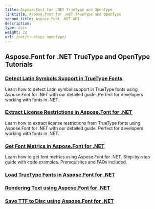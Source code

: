 ```yaml
---
title: Aspose.Font for .NET TrueType and OpenType
linktitle: Aspose.Font for .NET TrueType and OpenType
second_title: Aspose.Font .NET API
description: 
type: docs
weight: 22
url: /net/truetype-opentype/
---
```


## Aspose.Font for .NET TrueType and OpenType Tutorials
### [Detect Latin Symbols Support in TrueType Fonts](./detect-latin-symbols-support-truetype-fonts/)
Learn how to detect Latin symbol support in TrueType fonts using Aspose.Font for .NET with our detailed guide. Perfect for developers working with fonts in .NET.
### [Extract License Restrictions in Aspose.Font for .NET](./extract-license-restrictions/)
Learn how to extract license restrictions from TrueType fonts using Aspose.Font for .NET with our detailed guide. Perfect for developers working with fonts in .NET.
### [Get Font Metrics in Aspose.Font for .NET](./get-font-metrics/)
Learn how to get font metrics using Aspose.Font for .NET. Step-by-step guide with code examples. Prerequisites and FAQs included.
### [Load TrueType Fonts in Aspose.Font for .NET](./load-truetype-fonts/)
### [Rendering Text using Aspose.Font for .NET](./rendering-text/)
### [Save TTF to Disc using Aspose.Font for .NET](./save-ttf-to-disc/)